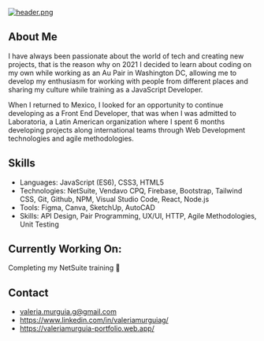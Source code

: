 [![header.png](https://i.postimg.cc/PJnpSXsZ/header.png)](https://postimg.cc/DJ5wZKzy)

## About Me 
I have always been passionate about the world of tech and creating new projects, that is the reason why on 2021 I decided to learn about coding on my own while working as an Au Pair in Washington DC, allowing me to develop my enthusiasm for working with people from different places and sharing my culture while training as a JavaScript Developer. 

When I returned to Mexico, I looked for an opportunity to continue developing as a Front End Developer, that was when I was admitted to Laboratoria, a Latin American organization where I spent 6 months developing projects along international teams through Web Development technologies and agile methodologies.

## Skills 
- Languages: JavaScript (ES6), CSS3, HTML5
- Technologies: NetSuite, Vendavo CPQ, Firebase, Bootstrap, Tailwind CSS, Git, Github, NPM, Visual Studio Code, React, Node.js
- Tools: Figma, Canva, SketchUp, AutoCAD
- Skills: API Design, Pair Programming, UX/UI, HTTP, Agile Methodologies, Unit Testing

##  Currently Working On:
Completing my NetSuite training 👾

## Contact
- valeria.murguia.g@gmail.com 
- https://www.linkedin.com/in/valeriamurguiag/
- https://valeriamurguia-portfolio.web.app/


<!--
**valeriamurguiag/valeriamurguiag** is a ✨ _special_ ✨ repository because its `README.md` (this file) appears on your GitHub profile.

Here are some ideas to get you started:

- 🔭 I’m currently working on ...
- 🌱 I’m currently learning ...
- 👯 I’m looking to collaborate on ...
- 🤔 I’m looking for help with ...
- 💬 Ask me about ...
- 📫 How to reach me: ...
- 😄 Pronouns: ...
- ⚡ Fun fact: ...
-->
